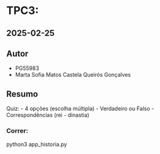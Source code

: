 # TPC3:

## 2025-02-25

## Autor

- PG55983
- Marta Sofia Matos Castela Queirós Gonçalves

## Resumo

Quiz:
    - 4 opções (escolha múltipla)
    - Verdadeiro ou Falso
    - Correspondências (rei - dinastia)

### Correr:

python3 app_historia.py 